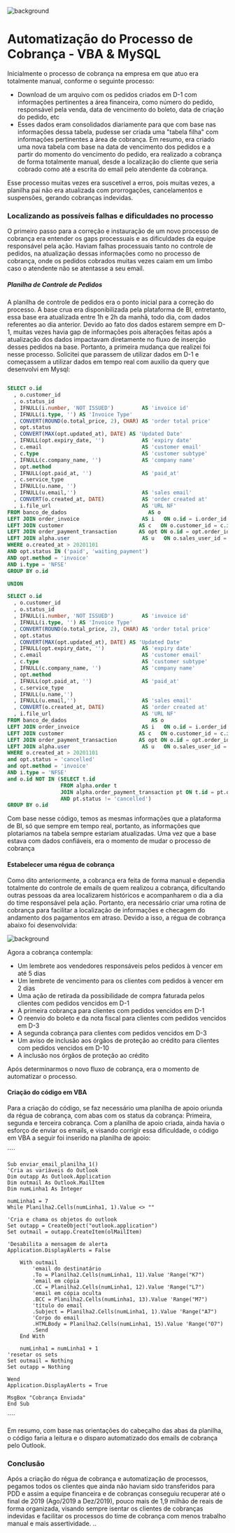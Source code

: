 ![background](https://github.com/kawanbez/automatizacao_cobranca_vba/blob/main/bg2.png)

# Automatização do Processo de Cobrança - VBA & MySQL

Inicialmente o processo de cobrança na empresa em que atuo era totalmente manual, conforme o seguinte processo:

* Download de um arquivo com os pedidos criados em D-1 com informações pertinentes a área financeira, como número do pedido, responsável pela venda, data de vencimento do boleto, data de criação do pedido, etc
* Esses dados eram consolidados diariamente para que com base nas informações dessa tabela, pudesse ser criada uma "tabela filha" com informações pertinentes a área de cobrança. Em resumo, era criado uma nova tabela com base na data de vencimento dos pedidos e a partir do momento do vencimento do pedido, era realizado a cobrança de forma totalmente manual, desde a localização do cliente que seria cobrado como até a escrita do email pelo atendente da cobrança.

Esse processo muitas vezes era suscetível a erros, pois muitas vezes, a planilha pai não era atualizada com prorrogações, cancelamentos e suspensões, gerando cobranças indevidas.

### Localizando as possíveis falhas e dificuldades no processo

O primeiro passo para a correção e instauração de um novo processo de cobrança era entender os gaps processuais e as dificuldades da equipe responsável pela ação.
Haviam falhas processuais tanto no controle de pedidos, na atualização dessas informações como no processo de cobrança, onde os pedidos cobrados muitas vezes caiam em um limbo caso o atendente não se atentasse a seu email.

##### Planilha de Controle de Pedidos

A planilha de controle de pedidos era o ponto inicial para a correção do processo. A base crua era disponibilizada pela plataforma de BI, entretanto, essa base era atualizada entre 1h e 2h da manhã, todo dia, com dados referentes ao dia anterior. Devido ao fato dos dados estarem sempre em D-1, muitas vezes havia gap de informações pois alterações feitas após a atualização dos dados impactavam diretamente no fluxo de inserção desses pedidos na base. Portanto, a primeira mudança que realizei foi nesse processo. 
Solicitei que parassem de utilizar dados em D-1 e começassem a utilizar dados em tempo real com auxilio da query que desenvolvi em Mysql:

~~~~sql

SELECT o.id
  , o.customer_id
  , o.status_id
  , IFNULL(i.number, 'NOT ISSUED')         AS 'invoice id'
  , IFNULL(i.type, '') AS 'Invoice Type'
  , CONVERT(ROUND(o.total_price, 2), CHAR) AS 'order total price'
  , opt.status
  , CONVERT(MAX(opt.updated_at), DATE) AS 'Updated Date'
  , IFNULL(opt.expiry_date, '')            AS 'expiry date'
  , c.email                                AS 'customer email'
  , c.type                                 AS 'customer subtype'
  , IFNULL(c.company_name, '')             AS 'company name'
  , opt.method
  , IFNULL(opt.paid_at, '')                AS 'paid_at'
  , c.service_type
  , IFNULL(u.name, '')
  , IFNULL(u.email,'')                     AS 'sales email'
  , CONVERT(o.created_at, DATE)            AS 'order created at'
  , i.file_url                             AS 'URL NF'
FROM banco_de_dados                          AS o
LEFT JOIN order_invoice                    AS i   ON o.id = i.order_id
LEFT JOIN customer                        AS c   ON o.customer_id = c.id
LEFT JOIN order_payment_transaction       AS opt ON o.id = opt.order_id
LEFT JOIN alpha.user                       AS u   ON o.sales_user_id = u.id
WHERE o.created_at > 20201101
AND opt.status IN ('paid', 'waiting_payment')
AND opt.method = 'invoice'
AND i.type = 'NFSE'
GROUP BY o.id

UNION

SELECT o.id
  , o.customer_id
  , o.status_id
  , IFNULL(i.number, 'NOT ISSUED')         AS 'invoice id'
  , IFNULL(i.type, '') AS 'Invoice Type'
  , CONVERT(ROUND(o.total_price, 2), CHAR) AS 'order total price'
  , opt.status
  , CONVERT(MAX(opt.updated_at), DATE) AS 'Updated Date'
  , IFNULL(opt.expiry_date, '')            AS 'expiry date'
  , c.email                                AS 'customer email'
  , c.type                                 AS 'customer subtype'
  , IFNULL(c.company_name, '')             AS 'company name'
  , opt.method
  , IFNULL(opt.paid_at, '')                AS 'paid_at'
  , c.service_type
  , IFNULL(u.name,'')
  , IFNULL(u.email,'')                     AS 'sales email'
  , CONVERT(o.created_at, DATE)            AS 'order created at'
  , i.file_url                             AS 'URL NF'
FROM banco_de_dados                           AS o
LEFT JOIN order_invoice                    AS i   ON o.id = i.order_id
LEFT JOIN customer                        AS c   ON o.customer_id = c.id
LEFT JOIN order_payment_transaction       AS opt ON o.id = opt.order_id
LEFT JOIN alpha.user                       AS u   ON o.sales_user_id = u.id
WHERE o.created_at > 20201101
and opt.status = 'cancelled'
and opt.method = 'invoice'
AND i.type = 'NFSE'
and o.id NOT IN (SELECT t.id 
                 FROM alpha.order t 
                 JOIN alpha.order_payment_transaction pt ON t.id = pt.order_id
                 AND pt.status != 'cancelled')
GROUP BY o.id 
~~~~

Com base nesse código, temos as mesmas informações que a plataforma de BI, só que sempre em tempo real, portanto, as informações que plotariamos na tabela sempre estariam atualizadas. 
Uma vez que a base estava com dados confiáveis, era o momento de mudar o processo de cobrança

#### Estabelecer uma régua de cobrança

Como dito anteriormente, a cobrança era feita de forma manual e dependia totalmente do controle de emails de quem realizou a cobrança, dificultando outras pessoas da area localizarem históricos e acompanharem o dia a dia do time responsável pela ação. Portanto, era necessário criar uma rotina de cobrança para facilitar a localização de informações e checagem do andamento dos pagamentos em atraso.
Devido a isso, a régua de cobrança abaixo foi desenvolvida:

![background](https://github.com/kawanbez/automatizacao_cobranca_vba/blob/main/r%C3%A9gua%20de%20cobran%C3%A7a.png)

Agora a cobrança contempla:
* Um lembrete aos vendedores responsáveis pelos pedidos à vencer em até 5 dias
* Um lembrete de vencimento para os clientes com pedidos à vencer em 2 dias
* Uma ação de retirada da possibilidade de compra faturada pelos clientes com pedidos vencidos em D-1
* A primeira cobrança para clientes com pedidos vencidos em D-1
* O reenvio do boleto e da nota fiscal para clientes com pedidos vencidos em D-3
* A segunda cobrança para clientes com pedidos vencidos em D-3
* Um aviso de inclusão aos órgãos de proteção ao crédito para clientes com pedidos vencidos em D-10
* A inclusão nos órgãos de proteção ao crédito

Após determinarmos o novo fluxo de cobrança, era o momento de automatizar o processo.

#### Criação do código em VBA 

Para a criação do código, se faz necessário uma planilha de apoio oriunda da régua de cobrança, com abas com os status da cobrança: Primeira, segunda e terceira cobrança.
Com a planilha de apoio criada, ainda havia o esforço de enviar os emails, e visando corrigir essa dificuldade, o código em VBA a seguir foi inserido na planilha de apoio:

´´´´

    Sub enviar_email_planilha_1()
    'Cria as variáveis do Outlook
    Dim outapp As Outlook.Application
    Dim outmail As Outlook.MailItem
    Dim numLinha1 As Integer
    
    numLinha1 = 7
    While Planilha2.Cells(numLinha1, 1).Value <> ""
    
    'Cria e chama os objetos do outlook
    Set outapp = CreateObject("outlook.application")
    Set outmail = outapp.CreateItem(olMailItem)
    
    'Desabilita a mensagem de alerta
    Application.DisplayAlerts = False
    
        With outmail
            'email do destinatário
            .To = Planilha2.Cells(numLinha1, 11).Value 'Range("K7")
            'email em cópia
            .CC = Planilha2.Cells(numLinha1, 12).Value 'Range("L7")
            'email em cópia oculta
            .BCC = Planilha2.Cells(numLinha1, 13).Value 'Range("M7")
            'título do email
            .Subject = Planilha2.Cells(numLinha1, 1).Value 'Range("A7")
            'Corpo do email
            .HTMLBody = Planilha2.Cells(numLinha1, 15).Value 'Range("O7")
            .Send
        End With
        
        numLinha1 = numLinha1 + 1
    'resetar os sets
    Set outmail = Nothing
    Set outapp = Nothing
    
    Wend
    Application.DisplayAlerts = True
    
    MsgBox "Cobrança Enviada"
    End Sub
´´´´

Em resumo, com base nas orientações do cabeçalho das abas da planilha, o código faria a leitura e o disparo automatizado dos emails de cobrança pelo Outlook.

### Conclusão

Após a criação do régua de cobrança e automatização de processos, pegamos todos os clientes que ainda não haviam sido transferidos para PDD e assim a equipe financeira e de cobranças conseguiu recuperar até o final de 2019 (Ago/2019 a Dez/2019), pouco mais de 1,9 milhão de reais de forma organizada, visando sempre isentar os clientes de cobranças indevidas e facilitar os processos do time de cobrança com menos trabalho manual e mais assertividade. ..
